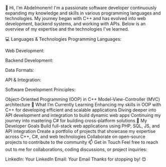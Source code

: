 👋 Hi, I'm Abdelmonem!
I'm a passionate software developer continuously expanding my knowledge and skills in various programming languages and technologies. My journey began with C++ and has evolved into web development, backend systems, and working with APIs. Below is an overview of my expertise and the technologies I've learned.

💻 Languages & Technologies
Programming Languages:


Web Development:



Backend Development:


Data Formats:


API & Integration:

Software Development Principles:

Object-Oriented Programming (OOP) in C++
Model-View-Controller (MVC) architecture
🚀 What I’m Currently Learning
Enhancing my skills in OOP with C++ for developing efficient and scalable applications
Diving deeper into API development and integration to build dynamic web apps
Continuing my journey into mastering C# for building cross-platform solutions
🌱 My Developer Goals
Build full-stack web applications using PHP, SQL, JS, and API integration
Create a portfolio of projects that showcase my expertise across C++, C#, and web technologies
Collaborate on open-source projects to contribute to the community
📫 Get in Touch
Feel free to reach out to me for collaborations, coding discussions, or project inquiries:

LinkedIn: Your LinkedIn
Email: Your Email
Thanks for stopping by! 😊


